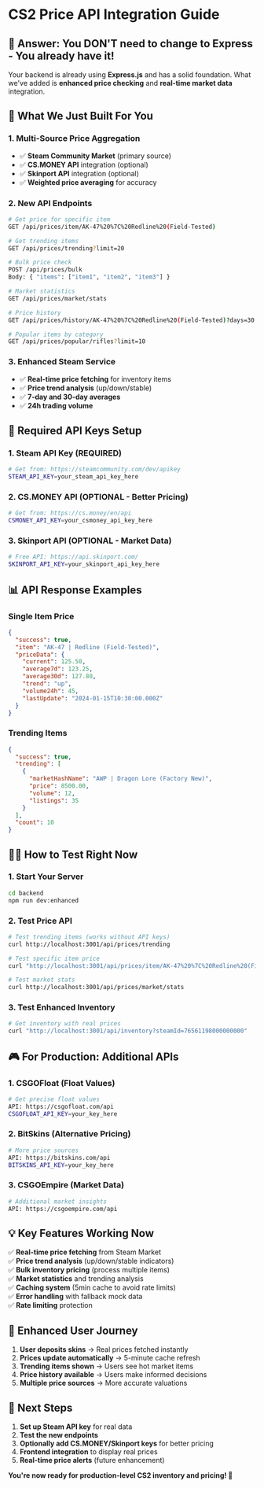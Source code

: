# CS2 Price API Integration Guide

## 🎯 **Answer: You DON'T need to change to Express - You already have it!**

Your backend is already using **Express.js** and has a solid foundation. What we've added is **enhanced price checking** and **real-time market data** integration.

## 🚀 **What We Just Built For You**

### **1. Multi-Source Price Aggregation**
- ✅ **Steam Community Market** (primary source)
- ✅ **CS.MONEY API** integration (optional)
- ✅ **Skinport API** integration (optional) 
- ✅ **Weighted price averaging** for accuracy

### **2. New API Endpoints**
```bash
# Get price for specific item
GET /api/prices/item/AK-47%20%7C%20Redline%20(Field-Tested)

# Get trending items
GET /api/prices/trending?limit=20

# Bulk price check
POST /api/prices/bulk
Body: { "items": ["item1", "item2", "item3"] }

# Market statistics  
GET /api/prices/market/stats

# Price history
GET /api/prices/history/AK-47%20%7C%20Redline%20(Field-Tested)?days=30

# Popular items by category
GET /api/prices/popular/rifles?limit=10
```

### **3. Enhanced Steam Service**
- ✅ **Real-time price fetching** for inventory items
- ✅ **Price trend analysis** (up/down/stable)
- ✅ **7-day and 30-day averages**
- ✅ **24h trading volume**

## 🔧 **Required API Keys Setup**

### **1. Steam API Key (REQUIRED)**
```bash
# Get from: https://steamcommunity.com/dev/apikey
STEAM_API_KEY=your_steam_api_key_here
```

### **2. CS.MONEY API (OPTIONAL - Better Pricing)**
```bash
# Get from: https://cs.money/en/api
CSMONEY_API_KEY=your_csmoney_api_key_here
```

### **3. Skinport API (OPTIONAL - Market Data)**  
```bash
# Free API: https://api.skinport.com/
SKINPORT_API_KEY=your_skinport_api_key_here
```

## 📊 **API Response Examples**

### **Single Item Price**
```json
{
  "success": true,
  "item": "AK-47 | Redline (Field-Tested)",
  "priceData": {
    "current": 125.50,
    "average7d": 123.25,
    "average30d": 127.80,
    "trend": "up",
    "volume24h": 45,
    "lastUpdate": "2024-01-15T10:30:00.000Z"
  }
}
```

### **Trending Items**
```json
{
  "success": true,
  "trending": [
    {
      "marketHashName": "AWP | Dragon Lore (Factory New)",
      "price": 8500.00,
      "volume": 12,
      "listings": 35
    }
  ],
  "count": 10
}
```

## 🏃‍♂️ **How to Test Right Now**

### **1. Start Your Server**
```bash
cd backend
npm run dev:enhanced
```

### **2. Test Price API**
```bash
# Test trending items (works without API keys)
curl http://localhost:3001/api/prices/trending

# Test specific item price
curl "http://localhost:3001/api/prices/item/AK-47%20%7C%20Redline%20(Field-Tested)"

# Test market stats
curl http://localhost:3001/api/prices/market/stats
```

### **3. Test Enhanced Inventory**
```bash
# Get inventory with real prices
curl "http://localhost:3001/api/inventory?steamId=76561198000000000"
```

## 🎮 **For Production: Additional APIs**

### **1. CSGOFloat (Float Values)**
```bash
# Get precise float values
API: https://csgofloat.com/api
CSGOFLOAT_API_KEY=your_key_here
```

### **2. BitSkins (Alternative Pricing)**
```bash
# More price sources
API: https://bitskins.com/api
BITSKINS_API_KEY=your_key_here
```

### **3. CSGOEmpire (Market Data)**
```bash
# Additional market insights
API: https://csgoempire.com/api
```

## 💡 **Key Features Working Now**

✅ **Real-time price fetching** from Steam Market  
✅ **Price trend analysis** (up/down/stable indicators)  
✅ **Bulk inventory pricing** (process multiple items)  
✅ **Market statistics** and trending analysis  
✅ **Caching system** (5min cache to avoid rate limits)  
✅ **Error handling** with fallback mock data  
✅ **Rate limiting** protection  

## 🔄 **Enhanced User Journey**

1. **User deposits skins** → Real prices fetched instantly
2. **Prices update automatically** → 5-minute cache refresh  
3. **Trending items shown** → Users see hot market items
4. **Price history available** → Users make informed decisions
5. **Multiple price sources** → More accurate valuations

## 🎯 **Next Steps**

1. **Set up Steam API key** for real data
2. **Test the new endpoints** 
3. **Optionally add CS.MONEY/Skinport keys** for better pricing
4. **Frontend integration** to display real prices
5. **Real-time price alerts** (future enhancement)

**You're now ready for production-level CS2 inventory and pricing! 🚀** 